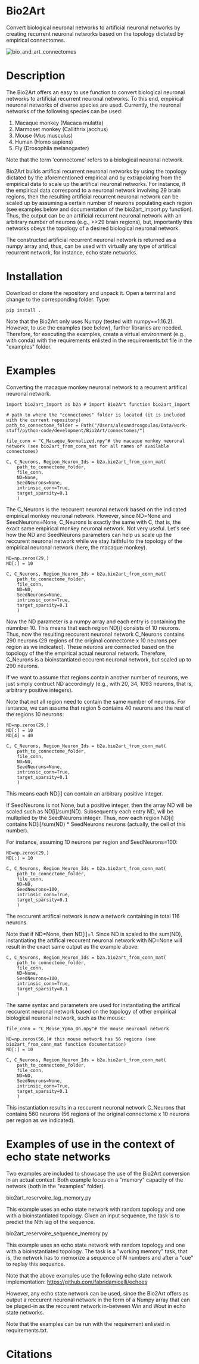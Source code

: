 # Bio2Art
Convert biological neuronal networks to artificial neuronal networks by creating 
recurrent neuronal networks based on the topology dictated by empirical connectomes.

![bio_and_art_connectomes](bio_and_art_connectomes.png)

# Description

The Bio2Art offers an easy to use function to convert biological neuronal networks to artificial recurrent neuronal networks. To this end, empirical neuronal networks of diverse species are used. Currently, the neuronal networks of the following species can be used:
1. Macaque monkey (Macaca mulatta)
2. Marmoset monkey (Callithrix jacchus)
3. Mouse (Mus musculus)
4. Human (Homo sapiens)
5. Fly (Drosophila melanogaster)

Note that the term 'connectome' refers to a biological neuronal network.

Bio2Art builds artifical recurrent neuronal networks by using the topology dictated by the aforementioned empirical and by extrapolating from the empirical data to scale up the artifical neuronal networks. For instance, if the empirical data correspond to a neuronal network involving 29 brain regions, then the resulting artificial recurrent neuronal network can be scaled up by assuming a certain number of neurons populating each region (see examples below and documentation of the bio2art_import.py function). Thus, the output can be an artificial recurrent neuronal network with an arbitrary number of neurons (e.g., >>29 brain regions), but, importantly this networks obeys the topology of a desired biological neuronal network.   

The constructed artificial recurrent neuronal network is returned as a numpy array and, thus, can be used with virtually any type of artifical recurrent network, for instance, echo state networks.  

# Installation

Download or clone the repository and unpack it. Open a terminal and change to the corresponding folder. Type:

```
pip install .
```
Note that the Bio2Art only uses Numpy (tested with numpy==1.16.2). However, to use the examples (see below), further libraries are needed. Therefore, for executing the examples, create a virtual environment (e.g., with conda) with the requirements enlisted in the requirements.txt file in the "examples" folder.  

# Examples

Converting the macaque monkey neuronal network to a recurrent artifical neuronal network.

```
import bio2art_import as b2a # import Bio2Art function bio2art_import 

# path to where the "connectomes" folder is located (it is included with the current repository)
path_to_connectome_folder = Path("/Users/alexandrosgoulas/Data/work-stuff/python-code/development/Bio2Art/connectomes/")

file_conn = "C_Macaque_Normalized.npy"# the macaque monkey neuronal network (see bio2art_from_conn_mat for all names of available connectomes)

C, C_Neurons, Region_Neuron_Ids = b2a.bio2art_from_conn_mat(
    path_to_connectome_folder, 
    file_conn, 
    ND=None, 
    SeedNeurons=None, 
    intrinsic_conn=True, 
    target_sparsity=0.1
    )
```
The C_Neurons is the reccurent neuronal network based on the indicated empirical monkey neuronal network. However, since ND=None and SeedNeurons=None, C_Neurons is exactly the same with C, that is, the exact same empirical monkey neuronal network. Not very useful. Let's see how the ND and SeedNeurons parameters can help us scale up the reccurent neuronal network while we stay faithful to the topology of the empirical neuronal network (here, the macaque monkey).

```
ND=np.zeros(29,)
ND[:] = 10

C, C_Neurons, Region_Neuron_Ids = b2a.bio2art_from_conn_mat(
    path_to_connectome_folder, 
    file_conn, 
    ND=ND, 
    SeedNeurons=None, 
    intrinsic_conn=True, 
    target_sparsity=0.1
    )
```
Now the ND parameter is a numpy array and each entry is containing the numnber 10. This means that each region ND[i] consists of 10 neurons. Thus, now the resulting reccurent neuronal network C_Neurons contains 290 neurons (29 regions of the original connectome x 10 neurons per region as we indicated). These neurons are connected based on the topology of the the empirical actual neuronal network. Therefore, C_Neurons is a bioinstantiated eccurent neuronal network, but scaled up to 290 neurons. 

If we want to assume that regions contain another number of neurons, we just simply contruct ND accordingly (e.g., with 20, 34, 1093 neurons, that is, arbitrary positive integers).

Note that not all region need to contain the same number of neurons. For isntance, we can assume that region 5 contains 40 neurons and the rest of the regions 10 neurons:

```
ND=np.zeros(29,)
ND[:] = 10
ND[4] = 40

C, C_Neurons, Region_Neuron_Ids = b2a.bio2art_from_conn_mat(
    path_to_connectome_folder, 
    file_conn, 
    ND=ND, 
    SeedNeurons=None, 
    intrinsic_conn=True, 
    target_sparsity=0.1
    )
```
This means each ND[i] can contain an arbitrary positive integer.

If SeedNeurons is not None, but a positive integer, then the array ND will be scaled such as ND[i]/sum(ND). Subsequently each entry ND, will be multiplied by the SeedNeurons integer. Thus, now each region ND[i] contains ND[i]/sum(ND) * SeedNeurons neurons (actually, the ceil of this number).

For instance, assuming 10 neurons per region and SeedNeurons=100:

```
ND=np.zeros(29,)
ND[:] = 10

C, C_Neurons, Region_Neuron_Ids = b2a.bio2art_from_conn_mat(
    path_to_connectome_folder, 
    file_conn, 
    ND=ND, 
    SeedNeurons=100, 
    intrinsic_conn=True, 
    target_sparsity=0.1
    )
```
The reccurent artifical network is now a network containing in total 116 neurons.

Note that if ND=None, then ND[i]=1. Since ND is scaled to the sum(ND), instantiating the artifical reccurent neuronal network with ND=None will result in the exact same output as the example above:  

```
C, C_Neurons, Region_Neuron_Ids = b2a.bio2art_from_conn_mat(
    path_to_connectome_folder, 
    file_conn, 
    ND=None, 
    SeedNeurons=100, 
    intrinsic_conn=True, 
    target_sparsity=0.1
    )
```
The same syntax and parameters are used for instantiating the artifical reccurent neuronal network based on the topology of other empirical biological neuronal network, such as the mouse:

```
file_conn = "C_Mouse_Ypma_Oh.npy"# the mouse neuronal network 

ND=np.zeros(56,)# this mouse network has 56 regions (see bio2art_from_conn_mat function documentation)
ND[:] = 10

C, C_Neurons, Region_Neuron_Ids = b2a.bio2art_from_conn_mat(
    path_to_connectome_folder, 
    file_conn, 
    ND=ND, 
    SeedNeurons=None, 
    intrinsic_conn=True, 
    target_sparsity=0.1
    )
```
This instantiation results in a reccurent neuronal network C_Neurons that contains 560 neurons (56 regions of the original connectome x 10 neurons per region as we indicated).

# Examples of use in the context of echo state networks

Two examples are included to showcase the use of the Bio2Art conversion in an actual context. Both example focus on a "memory" capacity of the network (both in the "examples" folder).

bio2art_reservoire_lag_memory.py

This example uses an echo state network with random topology and one with a bioinstantiated topology. Given an input sequence, the task is to predict the Nth lag of the sequence.

bio2art_reservoire_sequence_memory.py

This example uses an echo state network with random topology and one with a bioinstantiated topology. The task is a "working memory" task, that is, the network has to memorize a sequence of N numbers and after a "cue" to replay this sequence.

Note that the above examples use the following echo state network implementation:
https://github.com/fabridamicelli/echoes

However, any echo state network can be used, since the Bio2Art offers as output a reccurent neuronal network in the form of a Numpy array that can be pluged-in as the reccurent network in-between Win and Wout in echo state networks.

Note that the examples can be run with the requirement enlisted in requirements.txt.

# Citations

